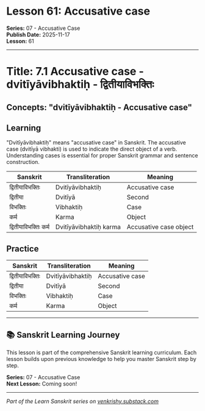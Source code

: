 # Lesson 61: Accusative case

**Series:** 07 - Accusative Case  
**Publish Date:** 2025-11-17  
**Lesson:** 61

---

# Title: 7.1 Accusative case - dvitīyāvibhaktiḥ - द्वितीयाविभक्तिः
## Concepts: "dvitīyāvibhaktiḥ - Accusative case"

## Learning
"Dvitīyāvibhaktiḥ" means "accusative case" in Sanskrit. The accusative case (dvitīyā vibhakti) is used to indicate the direct object of a verb. Understanding cases is essential for proper Sanskrit grammar and sentence construction.

| Sanskrit           | Transliteration      | Meaning                          |
| ------------------ | -------------------- | -------------------------------- |
| द्वितीयाविभक्तिः  | Dvitīyāvibhaktiḥ     | Accusative case                  |
| द्वितीया           | Dvitīyā              | Second                           |
| विभक्तिः           | Vibhaktiḥ            | Case                            |
| कर्म               | Karma                | Object                           |
| द्वितीयाविभक्तिः कर्म | Dvitīyāvibhaktiḥ karma | Accusative case object        |

## Practice
| Sanskrit           | Transliteration      | Meaning                          |
| ------------------ | -------------------- | -------------------------------- |
| द्वितीयाविभक्तिः  | Dvitīyāvibhaktiḥ     | Accusative case                  |
| द्वितीया           | Dvitīyā              | Second                           |
| विभक्तिः           | Vibhaktiḥ            | Case                            |
| कर्म               | Karma                | Object                           |

---

## 📚 Sanskrit Learning Journey

This lesson is part of the comprehensive Sanskrit learning curriculum. Each lesson builds upon previous knowledge to help you master Sanskrit step by step.

**Series:** 07 - Accusative Case  
**Next Lesson:** Coming soon!

---
*Part of the Learn Sanskrit series on [venkrishy.substack.com](https://venkrishy.substack.com/s/learn_sanskrit)*
